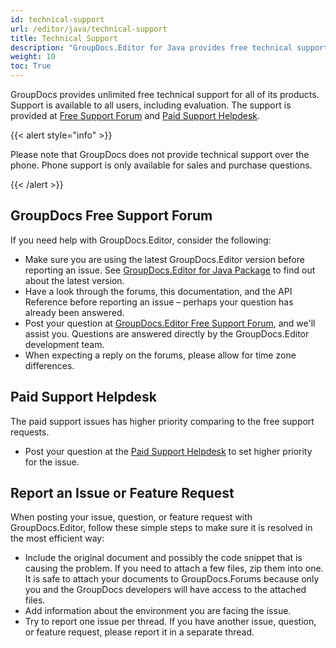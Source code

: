 ```yaml
---
id: technical-support
url: /editor/java/technical-support
title: Technical Support
description: "GroupDocs.Editor for Java provides free technical support available to all users. Please report your question, issue, or feature request using GroupDocs Free Support Forum."
weight: 10
toc: True
---
```


GroupDocs provides unlimited free technical support for all of its products. Support is available to all users, including evaluation. The support is provided at [Free Support Forum](https://forum.groupdocs.com/) and [Paid Support Helpdesk](https://helpdesk.groupdocs.com/).

{{< alert style="info" >}}

Please note that GroupDocs does not provide technical support over the phone. Phone support is only available for sales and purchase questions.

{{< /alert >}}

## GroupDocs Free Support Forum

If you need help with GroupDocs.Editor, consider the following:

* Make sure you are using the latest GroupDocs.Editor version before reporting an issue. See [GroupDocs.Editor for Java Package](https://repository.groupdocs.com/webapp/#/artifacts/browse/tree/General/repo/com/groupdocs/groupdocs-editor) to find out about the latest version.
* Have a look through the forums, this documentation, and the API Reference before reporting an issue – perhaps your question has already been answered.
* Post your question at [GroupDocs.Editor Free Support Forum](https://forum.groupdocs.com/c/editor), and we'll assist you. Questions are answered directly by the GroupDocs.Editor development team.
* When expecting a reply on the forums, please allow for time zone differences.

## Paid Support Helpdesk

The paid support issues has higher priority comparing to the free support requests.

* Post your question at the [Paid Support Helpdesk](https://helpdesk.groupdocs.com/) to set higher priority for the issue.

## Report an Issue or Feature Request

When posting your issue, question, or feature request with GroupDocs.Editor, follow these simple steps to make sure it is resolved in the most efficient way:

* Include the original document and possibly the code snippet that is causing the problem. If you need to attach a few files, zip them into one. It is safe to attach your documents to GroupDocs.Forums because only you and the GroupDocs developers will have access to the attached files.
* Add information about the environment you are facing the issue.
* Try to report one issue per thread. If you have another issue, question, or feature request, please report it in a separate thread.
